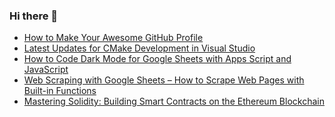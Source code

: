 ### Hi there 👋


<!-- BLOG-POST-LIST:START -->
- [How to Make Your Awesome GitHub Profile](https://app.daily.dev/posts/WoBOaYJtq?utm_source=rss&utm_medium=bookmarks&utm_campaign=jZu2oVM8P7ANqyhPj594t)
- [Latest Updates for CMake Development in Visual Studio](https://app.daily.dev/posts/uDRdNxhaX?utm_source=rss&utm_medium=bookmarks&utm_campaign=jZu2oVM8P7ANqyhPj594t)
- [How to Code Dark Mode for Google Sheets with Apps Script and JavaScript](https://app.daily.dev/posts/GIylVyk91?utm_source=rss&utm_medium=bookmarks&utm_campaign=jZu2oVM8P7ANqyhPj594t)
- [Web Scraping with Google Sheets – How to Scrape Web Pages with Built-in Functions](https://app.daily.dev/posts/YE6YttTHN?utm_source=rss&utm_medium=bookmarks&utm_campaign=jZu2oVM8P7ANqyhPj594t)
- [Mastering Solidity: Building Smart Contracts on the Ethereum Blockchain](https://app.daily.dev/posts/3P4NBLsDd?utm_source=rss&utm_medium=bookmarks&utm_campaign=jZu2oVM8P7ANqyhPj594t)
<!-- BLOG-POST-LIST:END -->

